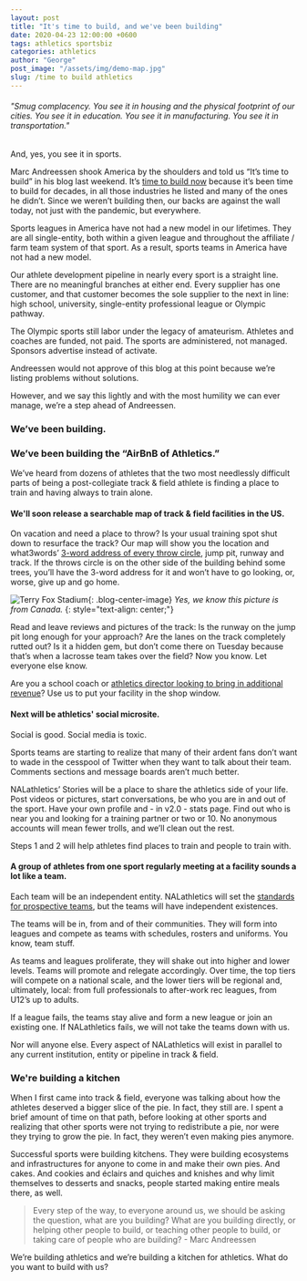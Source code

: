 ```yaml
---
layout: post
title: "It's time to build, and we've been building"
date: 2020-04-23 12:00:00 +0600
tags: athletics sportsbiz
categories: athletics
author: "George"
post_image: "/assets/img/demo-map.jpg"
slug: /time to build athletics
---
```

<h6>"Smug complacency. You see it in housing and the physical footprint of our cities. You see it in education. You see it in manufacturing. You see it in transportation."</h6>

And, yes, you see it in sports. 

Marc Andreessen shook America by the shoulders and told us “It’s time to build” in his blog last weekend. It’s <a href="https://a16z.com/2020/04/18/its-time-to-build/">time to build now</a> because it’s been time to build for decades, in all those industries he listed and many of the ones he didn’t. Since we weren’t building then, our backs are against the wall today, not just with the pandemic, but everywhere.

Sports leagues in America have not had a new model in our lifetimes. They are all single-entity, both within a given league and throughout the affiliate / farm team system of that sport. As a result, sports teams in America have not had a new model. 

Our athlete development pipeline in nearly every sport is a straight line. There are no meaningful branches at either end. Every supplier has one customer, and that customer becomes the sole supplier to the next in line: high school, university, single-entity professional league or Olympic pathway.

The Olympic sports still labor under the legacy of amateurism. Athletes and coaches are funded, not paid. The sports are administered, not managed. Sponsors advertise instead of activate.

Andreessen would not approve of this blog at this point because we’re listing problems without solutions. 

However, and we say this lightly and with the most humility we can ever manage, we’re a step ahead of Andreessen.

### We’ve been building.

### We’ve been building the “AirBnB of Athletics.” 

We’ve heard from dozens of athletes that the two most needlessly difficult parts of being a post-collegiate track & field athlete is finding a place to train and having always to train alone.  

#### We'll soon release a searchable map of track & field facilities in the US. 

On vacation and need a place to throw? Is your usual training spot shut down to resurface the track? Our map will show you the location and what3words’ <a href="https://what3words.com/">3-word address of every throw circle</a>, jump pit, runway and track. If the throws circle is on the other side of the building behind some trees, you’ll have the 3-word address for it and won’t have to go looking, or, worse, give up and go home.


![Terry Fox Stadium](/blog/assets/img/terry-fox-stadium-brampton-ontario-3-word-address.jpg){: .blog-center-image}
*Yes, we know this picture is from Canada.*
{: style="text-align: center;"}

Read and leave reviews and pictures of the track: Is the runway on the jump pit long enough for your approach? Are the lanes on the track completely rutted out? Is it a hidden gem, but don’t come there on Tuesday because that’s when a lacrosse team takes over the field? Now you know. Let everyone else know.

Are you a school coach or <a href="https://nalathletics.com/blog/2020/03/18/nalathletics-whats-in-it-for-me-coaches">athletics director looking to bring in additional revenue</a>? Use us to put your facility in the shop window.

#### Next will be athletics' social microsite. 

Social is good. Social media is toxic. 

Sports teams are starting to realize that many of their ardent fans don’t want to wade in the cesspool of Twitter when they want to talk about their team. Comments sections and message boards aren’t much better.

NALathletics’ Stories will be a place to share the athletics side of your life. Post videos or pictures, start conversations, be who you are in and out of the sport. Have your own profile and - in v2.0 - stats page. Find out who is near you and looking for a training partner or two or 10. No anonymous accounts will mean fewer trolls, and we’ll clean out the rest.

Steps 1 and 2 will help athletes find places to train and people to train with. 

#### A group of athletes from one sport regularly meeting at a facility sounds a lot like a team.

Each team will be an independent entity. NALathletics will set the <a href="https://nalathletics.com/blog/2020/04/20/what-will-nalathletics-teams-look-like">standards for prospective teams</a>, but the teams will have independent existences.

The teams will be in, from and of their communities. They will form into leagues and compete as teams with schedules, rosters and uniforms. You know, team stuff. 

As teams and leagues proliferate, they will shake out into higher and lower levels. Teams will promote and relegate accordingly. Over time, the top tiers will compete on a national scale, and the lower tiers will be regional and, ultimately, local: from full professionals to after-work rec leagues, from U12’s up to adults. 

If a league fails, the teams stay alive and form a new league or join an existing one. If NALathletics fails, we will not take the teams down with us.

Nor will anyone else. Every aspect of NALathletics will exist in parallel to any current institution, entity or pipeline in track & field.

### We're building a kitchen

When I first came into track & field, everyone was talking about how the athletes deserved a bigger slice of the pie. In fact, they still are. I spent a brief amount of time on that path, before looking at other sports and realizing that other sports were not trying to redistribute a pie, nor were they trying to grow the pie. In fact, they weren’t even making pies anymore.

Successful sports were building kitchens. They were building ecosystems and infrastructures for anyone to come in and make their own pies. And cakes. And cookies and éclairs and quiches and knishes and why limit themselves to desserts and snacks, people started making entire meals there, as well. 

<blockquote class="blockquote-single-quote"><p>Every step of the way, to everyone around us, we should be asking the question, what are you building? What are you building directly, or helping other people to build, or teaching other people to build, or taking care of people who are building? - Marc Andreessen</p></blockquote>

We’re building athletics and we’re building a kitchen for athletics. What do you want to build with us?
